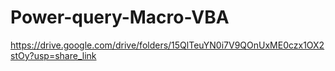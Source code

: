 # Power-query-Macro-VBA
https://drive.google.com/drive/folders/15QlTeuYN0i7V9QOnUxME0czx1OX2stOy?usp=share_link
